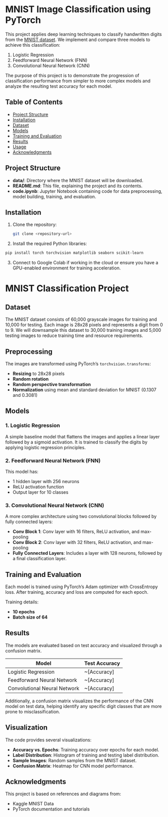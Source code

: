 

# MNIST Image Classification using PyTorch

This project applies deep learning techniques to classify handwritten digits from the [MNIST dataset](https://en.wikipedia.org/wiki/MNIST_database). We implement and compare three models to achieve this classification:
1. Logistic Regression
2. Feedforward Neural Network (FNN)
3. Convolutional Neural Network (CNN)

The purpose of this project is to demonstrate the progression of classification performance from simpler to more complex models and analyze the resulting test accuracy for each model.

## Table of Contents
- [Project Structure](#project-structure)
- [Installation](#installation)
- [Dataset](#dataset)
- [Models](#models)
- [Training and Evaluation](#training-and-evaluation)
- [Results](#results)
- [Usage](#usage)
- [Acknowledgments](#acknowledgments)

## Project Structure
- **data/**: Directory where the MNIST dataset will be downloaded.
- **README.md**: This file, explaining the project and its contents.
- **code.ipynb**: Jupyter Notebook containing code for data preprocessing, model building, training, and evaluation.
  
## Installation

1. Clone the repository:
   ```bash
   git clone <repository-url>
   ```
2. Install the required Python libraries:
```bash
pip install torch torchvision matplotlib seaborn scikit-learn
```
3. Connect to Google Colab if working in the cloud or ensure you have a GPU-enabled environment for training acceleration.


# MNIST Classification Project

## Dataset
The MNIST dataset consists of 60,000 grayscale images for training and 10,000 for testing. Each image is 28x28 pixels and represents a digit from 0 to 9. We will downsample this dataset to 30,000 training images and 5,000 testing images to reduce training time and resource requirements.

## Preprocessing
The images are transformed using PyTorch’s `torchvision.transforms`:
- **Resizing** to 28x28 pixels
- **Random rotation**
- **Random perspective transformation**
- **Normalization** using mean and standard deviation for MNIST (0.1307 and 0.3081)

## Models
### 1. Logistic Regression
A simple baseline model that flattens the images and applies a linear layer followed by a sigmoid activation. It is trained to classify the digits by applying logistic regression principles.

### 2. Feedforward Neural Network (FNN)
This model has:
- 1 hidden layer with 256 neurons
- ReLU activation function
- Output layer for 10 classes

### 3. Convolutional Neural Network (CNN)
A more complex architecture using two convolutional blocks followed by fully connected layers:
- **Conv Block 1**: Conv layer with 16 filters, ReLU activation, and max-pooling
- **Conv Block 2**: Conv layer with 32 filters, ReLU activation, and max-pooling
- **Fully Connected Layers**: Includes a layer with 128 neurons, followed by a final classification layer.

## Training and Evaluation
Each model is trained using PyTorch’s Adam optimizer with CrossEntropy loss. After training, accuracy and loss are computed for each epoch.

Training details:
- **10 epochs**
- **Batch size of 64**

## Results
The models are evaluated based on test accuracy and visualized through a confusion matrix.

| Model                       | Test Accuracy |
|-----------------------------|---------------|
| Logistic Regression         | ~[Accuracy]   |
| Feedforward Neural Network  | ~[Accuracy]   |
| Convolutional Neural Network| ~[Accuracy]   |

Additionally, a confusion matrix visualizes the performance of the CNN model on test data, helping identify any specific digit classes that are more prone to misclassification.

## Visualization
The code provides several visualizations:
- **Accuracy vs. Epochs**: Training accuracy over epochs for each model.
- **Label Distribution**: Histogram of training and testing label distribution.
- **Sample Images**: Random samples from the MNIST dataset.
- **Confusion Matrix**: Heatmap for CNN model performance.

## Acknowledgments
This project is based on references and diagrams from:
- Kaggle MNIST Data
- PyTorch documentation and tutorials

